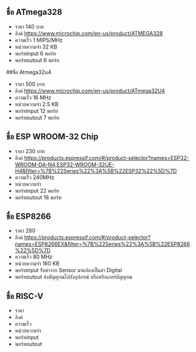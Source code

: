 ## ชื่อ  ATmega328
- ราคา 140 บาท
- ลิงค์   https://www.microchip.com/en-us/product/ATMEGA328 
- ความเร็ว  1 MIPS/MHz
- หน่วยความจำ 32 KB
- พอร์ทinput 6 พอร์ท
- พอร์ทoutout 6 พอร์ท

##ชื่อ Atmega32u4
- ราคา 500 บาท
- ลิงค์   https://www.microchip.com/en-us/product/ATmega32U4 
- ความเร็ว  16 MHz
- หน่วยความจำ 2.5 KB
- พอร์ทinput 12 พอร์ท
- พอร์ทoutout 7 พอร์ท

## ชื่อ ESP WROOM-32 Chip
- ราคา 230 บาท
- ลิงค์   https://products.espressif.com/#/product-selector?names=ESP32-WROOM-DA-N4,ESP32-WROOM-32UE-H4&filter=%7B%22Series%22%3A%5B%22ESP32%22%5D%7D
- ความเร็ว 240MHz
- หน่วยความจำ
- พอร์ทinput 22 พอร์ท
- พอร์ทoutout 16 พอร์ท

## ชื่อ ESP8266
- ราคา 280
- ลิงค์ https://products.espressif.com/#/product-selector?names=ESP8266EX&filter=%7B%22Series%22%3A%5B%22ESP8266%22%5D%7D
- ความเร็ว 80 MHz
- หน่วยความจำ  160 KB
- พอร์ทinput รับค่าจาก Sensor มาแปลงเป็นค่า Digital
- พอร์ทoutout ส่งสัญญาณไปยังอุปกรณ์ หรือทริกเกอร์สัญญาณ

## ชื่อ RISC-V
- ราคา 
- ลิงค์   
- ความเร็ว 
- หน่วยความจำ
- พอร์ทinput
- พอร์ทoutout






